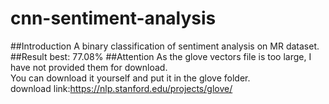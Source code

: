# cnn-sentiment-analysis
##Introduction
    A binary classification of sentiment analysis on MR dataset.
##Result
    best: 77.08%
##Attention
    As the glove vectors file is too large, I have not provided them for download.<br>
    You can download it yourself and put it in the glove folder.<br>
    download link:https://nlp.stanford.edu/projects/glove/
